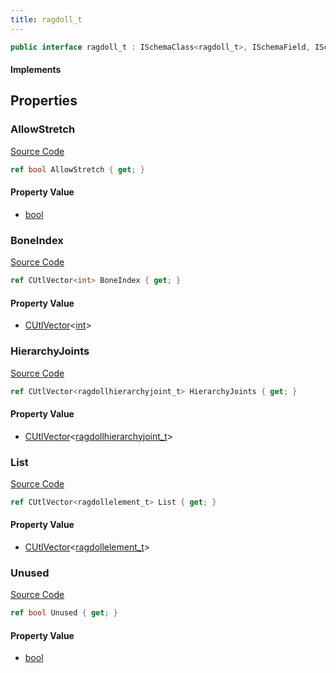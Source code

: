 ```yaml
---
title: ragdoll_t
---
```


```csharp
public interface ragdoll_t : ISchemaClass<ragdoll_t>, ISchemaField, ISchemaClass, INativeHandle
```

#### Implements

## Properties

### AllowStretch

[Source Code](https://github.com/swiftly-solution/swiftlys2/blob/main/managed/src/SwiftlyS2.Generated/Schemas/Interfaces/ragdoll_t.cs#L23)

```csharp
ref bool AllowStretch { get; }
```

#### Property Value

- [bool](https://learn.microsoft.com/dotnet/api/system.boolean)

### BoneIndex

[Source Code](https://github.com/swiftly-solution/swiftlys2/blob/main/managed/src/SwiftlyS2.Generated/Schemas/Interfaces/ragdoll_t.cs#L21)

```csharp
ref CUtlVector<int> BoneIndex { get; }
```

#### Property Value

- [CUtlVector](/docs/api/-1)<[int](https://learn.microsoft.com/dotnet/api/system.int32)>

### HierarchyJoints

[Source Code](https://github.com/swiftly-solution/swiftlys2/blob/main/managed/src/SwiftlyS2.Generated/Schemas/Interfaces/ragdoll_t.cs#L19)

```csharp
ref CUtlVector<ragdollhierarchyjoint_t> HierarchyJoints { get; }
```

#### Property Value

- [CUtlVector](/docs/api/-1)<[ragdollhierarchyjoint_t](/docs/api/shared/schemadefinitions/ragdollhierarchyjoint_t)>

### List

[Source Code](https://github.com/swiftly-solution/swiftlys2/blob/main/managed/src/SwiftlyS2.Generated/Schemas/Interfaces/ragdoll_t.cs#L17)

```csharp
ref CUtlVector<ragdollelement_t> List { get; }
```

#### Property Value

- [CUtlVector](/docs/api/-1)<[ragdollelement_t](/docs/api/shared/schemadefinitions/ragdollelement_t)>

### Unused

[Source Code](https://github.com/swiftly-solution/swiftlys2/blob/main/managed/src/SwiftlyS2.Generated/Schemas/Interfaces/ragdoll_t.cs#L25)

```csharp
ref bool Unused { get; }
```

#### Property Value

- [bool](https://learn.microsoft.com/dotnet/api/system.boolean)

